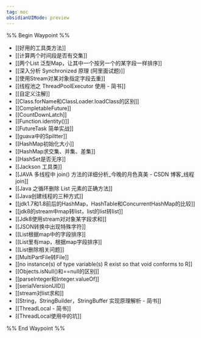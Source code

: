 ```yaml
---
tag: moc
obsidianUIMode: preview
---
```


%% Begin Waypoint %%
- [[好用的工具类方法]]
- [[计算两个时间段是否有交集]]
- [[两个List 泛型Map，让其中一个按另一个的某字段一样排序]]
- [[深入分析 Synchronized 原理 (阿里面试题)]]
- [[使用Stream对某对象指定字段去重]]
- [[线程池之 ThreadPoolExecutor 使用 - 简书]]
- [[自定义注解]]
- [[Class.forName和ClassLoader.loadClass的区别]]
- [[CompletableFuture]]
- [[CountDownLatch]]
- [[Function.identity()]]
- [[FutureTask 简单实战]]
- [[guava中的Spiltter]]
- [[HashMap初始化大小]]
- [[HashMap求交集、并集、差集]]
- [[HashSet是否无序]]
- [[Jackson 工具类]]
- [[JAVA 多线程中 join() 方法的详细分析_今晚的月色真美 - CSDN 博客_线程 join]]
- [[Java 之循环删除 List 元素的正确方法]]
- [[Java创建线程的三种方式]]
- [[jdk1.7和1.8前后的HashMap，HashTable和ConcurrentHashMap的比较]]
- [[jdk8的stream中map转list，list的list转list]]
- [[Jdk8使用stream对对象某字段求和]]
- [[JSON转换中出现特殊字符]]
- [[List根据map中的字段排序]]
- [[List里有map，根据map字段排序]]
- [[List删除相关问题]]
- [[MultiPartFile转File]]
- [[no instance(s) of type variable(s) R exist so that void conforms to R]]
- [[Objects.isNull()和==null的区别]]
- [[parseInteger和Integer.valueOf]]
- [[serialVersionUID]]
- [[stream对list求和]]
- [[String，StringBuilder，StringBuffer 实现原理解析 - 简书]]
- [[ThreadLocal - 简书]]
- [[ThreadLocal使用中的坑]]

%% End Waypoint %%